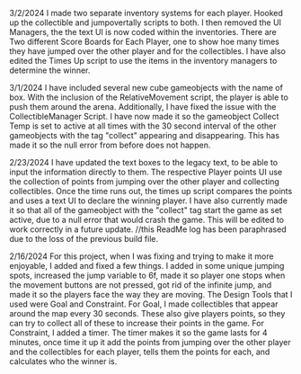 3/2/2024 I made two separate inventory systems for each player. Hooked up the collectible and jumpovertally scripts to both. I then removed the UI Managers, the the text UI is now coded within the inventories. There are Two different Score Boards for Each Player, one to show hoe many times they have jumped over the other player and for the collectibles. I have also edited the Times Up script to use the items in the inventory managers to determine the winner.

3/1/2024 I have included several new cube gameobjects with the name of box. With the inclusion of the RelativeMovement script, the player is able to push them around the arena. Additionally, I have fixed the issue with the CollectibleManager Script. I have now made it so the gameobject Collect Temp is set to active at all times with the 30 second interval of the other gameobjects with the tag "collect" appearing and disappearing. This has made it so the null error from before does not happen.

2/23/2024 I have updated the text boxes to the legacy text, to be able to input the information directly to them. The respective Player points UI use the collection of points from jumping over the other player and collecting collectibles. Once the time runs out, the times up script compares the points and uses a text UI to declare the winning player. I have also currently made it so that all of the gameobject with the "collect" tag start the game as set active, due to a null error that would crash the game. This will be edited to work correctly in a future update. //this ReadMe log has been paraphrased due to the loss of the previous build file.

2/16/2024 For this project, when I was fixing and trying to make it more enjoyable, I added and fixed a few things. I added in some unique jumping spots, increased the jump variable to 6f, made it so player one stops when the movement buttons are not pressed, got rid of the infinite jump, and made it so the players face the way they are moving. The Design Tools that I used were Goal and Constraint. For Goal, I made collectibles that appear around the map every 30 seconds. These also give players points, so they can try to collect all of these to increase their points in the game. For Constraint, I added a timer. The timer makes it so the game lasts for 4 minutes, once time it up it add the points from jumping over the other player and the collectibles for each player, tells them the points for each, and calculates who the winner is.
